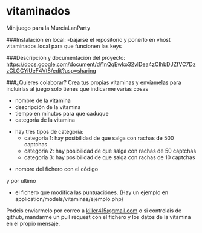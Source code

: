 vitaminados
===========

Minijuego para la MurciaLanParty

###Instalación en local:
-bajarse el repositorio y ponerlo en vhost vitaminados.local para que funcionen las keys

###Descripción y documentación del proyecto:
https://docs.google.com/document/d/1nQqEwko32vlDea4zCIhbDJZfVC7DzzCLGCYiUeF4Vt8/edit?usp=sharing

###¿Quieres colaborar?
Crea tus propias vitaminas y envíamelas para incluirlas al juego
solo tienes que indicarme varias cosas
- nombre de la vitamina
- descripción de la vitamina
- tiempo en minutos para que caduque
- categoría de la vitamina
 * hay tres tipos de categoría:
   * categoría 1: hay posibilidad de que salga con rachas de 500 captchas
   * categoría 2: hay posibilidad de que salga con rachas de 50 captchas
   * categoría 3: hay posibilidad de que salga con rachas de 10 captchas
- nombre del fichero con el código 

y por ultimo

- el fichero que modifica las puntuaciónes. (Hay un ejemplo en application/models/vitaminas/ejemplo.php)

Podeis enviarmelo por correo a killer415@gmail.com o si controlais de github, mandarme un pull 
request con el fichero y los datos de la vitamina en el propio mensaje.
